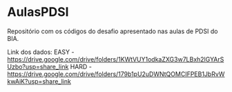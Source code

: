 # AulasPDSI
Repositório com os códigos do desafio apresentado nas aulas de PDSI do BIA.

Link dos dados:
EASY - https://drive.google.com/drive/folders/1KWtVUY1odkaZXG3w7LBxh2lGYArSUzbo?usp=share_link
HARD - https://drive.google.com/drive/folders/179b1pU2uDWNtQOMCIFPEB1JbRvWkwAiK?usp=share_link
